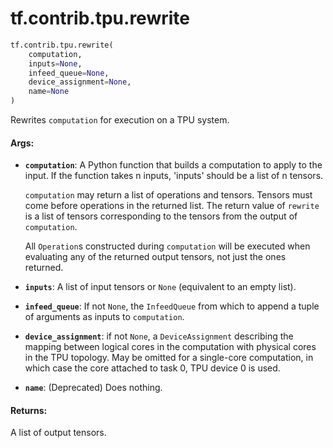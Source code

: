 <div itemscope itemtype="http://developers.google.com/ReferenceObject">
<meta itemprop="name" content="tf.contrib.tpu.rewrite" />
<meta itemprop="path" content="Stable" />
</div>

# tf.contrib.tpu.rewrite

``` python
tf.contrib.tpu.rewrite(
    computation,
    inputs=None,
    infeed_queue=None,
    device_assignment=None,
    name=None
)
```

Rewrites `computation` for execution on a TPU system.

#### Args:

* <b>`computation`</b>: A Python function that builds a computation to apply to the
    input. If the function takes n inputs, 'inputs' should be a list of n
    tensors.

    `computation` may return a list of operations and tensors. Tensors must
    come before operations in the returned list.  The return value of
    `rewrite` is a list of tensors corresponding to the tensors from the
    output of `computation`.

    All `Operation`s constructed during `computation` will be executed when
    evaluating any of the returned output tensors, not just the ones returned.
* <b>`inputs`</b>: A list of input tensors or `None` (equivalent to an empty list).
* <b>`infeed_queue`</b>: If not `None`, the `InfeedQueue` from which to append a tuple
    of arguments as inputs to `computation`.
* <b>`device_assignment`</b>: if not `None`, a `DeviceAssignment` describing the
    mapping between logical cores in the computation with physical cores in
    the TPU topology. May be omitted for a single-core computation, in which
    case the core attached to task 0, TPU device 0 is used.
* <b>`name`</b>: (Deprecated) Does nothing.

#### Returns:

A list of output tensors.